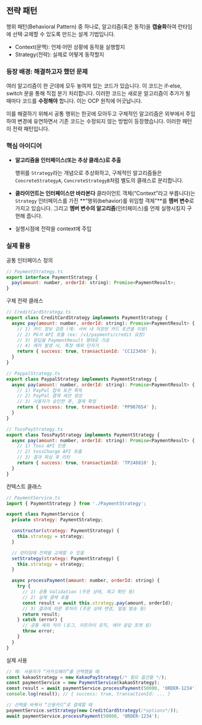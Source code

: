 ## 전략 패턴

행위 패턴(Behavioral Pattern) 중 하나로, 알고리즘(혹은 동작)을 **캡슐화**하여 런타임에 선택·교체할 수 있도록 만드는 설계 기법입니다. 

- Context(문맥): 언제·어떤 상황에 동작을 실행할지
- Strategy(전략): 실제로 어떻게 동작할지

### 등장 배경: 해결하고자 했던 문제

여러 알고리즘이 한 군데에 모두 놓여져 있는 코드가 있습니다. 이 코드는 if-else, switch 문을 통해 직접 분기 처리합니다. 이러한 코드는 새로운 알고리즘이 추가가 될 때마다 코드를 **수정해야** 합니다. 이는 OCP 원칙에 어긋납니다.

이를 해결하기 위해서 공통 행위는 한곳에 모아두고 구체적인 알고리즘은 외부에서 주입하여 변경에 유연하면서 기존 코드는 수정되지 않는 방법이 등장했습니다. 이러한 패턴이 전략 패턴입니다.

### 핵심 아이디어

- **알고리즘을 인터페이스(또는 추상 클래스)로 추출**
    
    행위를 `Strategy`라는 개념으로 추상화하고, 구체적인 알고리즘들은 `ConcreteStrategyA`, `ConcreteStrategyB`처럼 별도의 클래스로 분리합니다.
    
- **클라이언트는 인터페이스만 바라본다**
  클라이언트 객체(“Context”라고 부릅니다)는 `Strategy` 인터페이스를 가진 **“행위(behavior)를 위임할 객체”**를 **멤버 변수**로 가지고 있습니다. 그리고 **멤버 변수의 알고리즘**(인터페이스)를 언제 실행시킬지 구현해 줍니다.

- 실행시점에 전략을 context에 주입
    
    

### 실제 활용

공통 인터페이스 정의

```jsx
// PaymentStrategy.ts
export interface PaymentStrategy {
  pay(amount: number, orderId: string): Promise<PaymentResult>;
}
```

구체 전략 클래스

```jsx
// CreditCardStrategy.ts
export class CreditCardStrategy implements PaymentStrategy {
  async pay(amount: number, orderId: string): Promise<PaymentResult> {
    // 1) 카드 정보 검증 (예: 서버 내 저장된 카드 토큰을 이용)
    // 2) PG사 API 호출 (ex: /v1/payments/credit 요청)
    // 3) 응답을 PaymentResult 형태로 가공
    // 4) 에러 발생 시, 특정 예외 던지기
    return { success: true, transactionId: 'CC123456' };
  }
}

// PaypalStrategy.ts
export class PaypalStrategy implements PaymentStrategy {
  async pay(amount: number, orderId: string): Promise<PaymentResult> {
    // 1) PayPal 접속 토큰 획득
    // 2) PayPal 결제 세션 생성
    // 3) 사용자가 승인한 후, 결제 확정
    return { success: true, transactionId: 'PP987654' };
  }
}

// TossPayStrategy.ts
export class TossPayStrategy implements PaymentStrategy {
  async pay(amount: number, orderId: string): Promise<PaymentResult> {
    // 1) Toss API 인증
    // 2) tossCharge API 호출
    // 3) 결과 파싱 후 리턴
    return { success: true, transactionId: 'TP246810' };
  }
}
```

컨텍스트 클래스

```jsx
// PaymentService.ts
import { PaymentStrategy } from './PaymentStrategy';

export class PaymentService {
  private strategy: PaymentStrategy;

  constructor(strategy: PaymentStrategy) {
    this.strategy = strategy;
  }

  // 런타임에 전략을 교체할 수 있음
  setStrategy(strategy: PaymentStrategy) {
    this.strategy = strategy;
  }

  async processPayment(amount: number, orderId: string) {
    try {
      // 1) 공통 Validation (주문 상태, 재고 확인 등)
      // 2) 실제 결제 호출
      const result = await this.strategy.pay(amount, orderId);
      // 3) 결과에 따른 후처리 (주문 상태 변경, 알림 발송 등)
      return result;
    } catch (error) {
      // 공통 예외 처리 (로그, 리트라이 로직, 에러 응답 포맷 등)
      throw error;
    }
  }
}
```

실제 사용

```jsx
// 예: 사용자가 “카카오페이”를 선택했을 때
const kakaoStrategy = new KakaoPayStrategy(/* 필요 옵션들 */);
const paymentService = new PaymentService(kakaoStrategy);
const result = await paymentService.processPayment(50000, 'ORDER-1234');
console.log(result); // { success: true, transactionId: ... }

// 선택을 바꿔서 “신용카드”로 결제할 때
paymentService.setStrategy(new CreditCardStrategy(/*options*/));
await paymentService.processPayment(50000, 'ORDER-1234');

```
